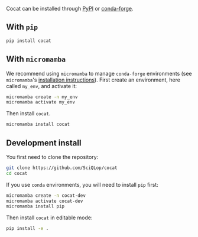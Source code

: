 Cocat can be installed through [PyPI](https://pypi.org) or [conda-forge](https://conda-forge.org).

## With `pip`

```bash
pip install cocat
```

## With `micromamba`

We recommend using `micromamba` to manage `conda-forge` environments (see `micromamba`'s
[installation instructions](https://mamba.readthedocs.io/en/latest/installation/micromamba-installation.html)).
First create an environment, here called `my_env`, and activate it:
```bash
micromamba create -n my_env
micromamba activate my_env
```
Then install `cocat`.
```bash
micromamba install cocat
```

## Development install

You first need to clone the repository:
```bash
git clone https://github.com/SciQLop/cocat
cd cocat
```
If you use `conda` environments, you will need to install `pip` first:
```bash
micromamba create -n cocat-dev
micromamba activate cocat-dev
micromamba install pip
```
Then install `cocat` in editable mode:
```bash
pip install -e .
```
